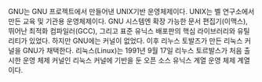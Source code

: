 GNU는 GNU 프로젝트에서 만들어낸 UNIX기반 운영체제이다.
UNIX는 벨 연구소에서 만든 교육 및 기관용 운영체제이다.
GNU 시스템엔 확장 가능한 문서 편집기(이맥스), 뛰어난 최적화 컴파일러(GCC), 그리고 표준 유닉스 배포판의 핵심 라이브러리와 유틸리티가 있었다.
하지만 GNU에는 커널이 없었다. 이후 리누스 토발즈가 만든 리눅스 커널을 GNU가 채택한다. 
리눅스(Linux)는 1991년 9월 17일 리누스 토르발스가 처음 출시한 운영 체제 커널인 리눅스 커널에 기반을 둔 오픈 소스 유닉스 계열 운영 체제 계열이다.
